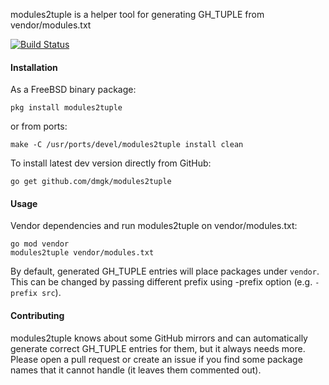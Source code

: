 modules2tuple is a helper tool for generating GH_TUPLE from vendor/modules.txt

[![Build Status](https://travis-ci.org/dmgk/modules2tuple.svg?branch=master)](https://travis-ci.org/dmgk/modules2tuple)

#### Installation

As a FreeBSD binary package:

    pkg install modules2tuple

or from ports:

    make -C /usr/ports/devel/modules2tuple install clean

To install latest dev version directly from GitHub:

    go get github.com/dmgk/modules2tuple

#### Usage

Vendor dependencies and run modules2tuple on vendor/modules.txt:

    go mod vendor
    modules2tuple vendor/modules.txt

By default, generated GH_TUPLE entries will place packages under `vendor`. This
can be changed by passing different prefix using -prefix option (e.g. `-prefix src`).


#### Contributing

modules2tuple knows about some GitHub mirrors and can automatically generate correct
GH_TUPLE entries for them, but it always needs more. Please open a pull request or create an
issue if you find some package names that it cannot handle (it leaves them commented out).
